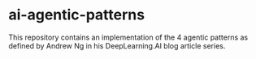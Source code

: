# ai-agentic-patterns
This repository contains an implementation of the 4 agentic patterns as defined by Andrew Ng in his DeepLearning.AI blog article series.
